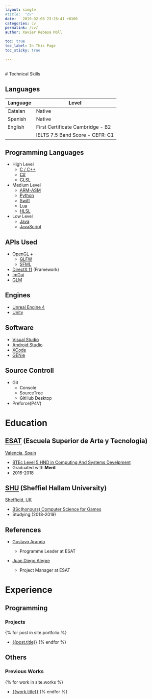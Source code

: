 ```yaml
---
layout: single
#title:  "cv"
date:   2019-02-08 23:26:41 +0100
categories: cv
permalink: /cv/
author: Xavier Rebasa Moll

toc: true
toc_label: In This Page
toc_sticky: true

---
```


<br>
# Technical Skills

## Languages

| Language | Level|
|-------|--------|
| Catalan | Native |
| Spanish | Native |
| English | First Certificate Cambridge - B2 |
|  | IELTS 7.5 Band Score - CEFR: C1 |

## Programming Languages
- High Level
  - [C / C++](http://www.cplusplus.com/)
  - [C#](https://docs.microsoft.com/en-us/dotnet/csharp/programming-guide/)
  - [GLSL](https://www.khronos.org/opengl/wiki/Core_Language_(GLSL))
- Medium Level
  - [ARM-ASM](#!)
  - [Python](https://www.python.org/)
  - [Swift](https://developer.apple.com/swift/)
  - [Lua](https://www.lua.org/)
  - [HLSL](https://docs.microsoft.com/en-us/windows/desktop/direct3dhlsl/dx-graphics-hlsl)
- Low Level
  - [Java](https://www.java.com/en/)
  - [JavaScript](https://www.javascript.com/)

## APIs Used

- [OpenGL](https://www.opengl.org/) +
	- [GLFW](https://www.glfw.org/)
	- [SFML](https://www.sfml-dev.org)
- [DirectX 11](#!) (Framework)
- [ImGui](https://github.com/ocornut/imgui)
- [GLM](https://glm.g-truc.net/0.9.9/index.html)

## Engines
- [Unreal Engine 4](https://www.unrealengine.com/en-US/what-is-unreal-engine-4)
- [Unity](https://unity3d.com/)

## Software
- [Visual Studio](https://visualstudio.microsoft.com/)
- [Android Studio](#!)
- [XCode](#!)
- [GENie](https://github.com/bkaradzic/GENie)

## Source Controll
- Git
  - Console
  - SourceTree
  - GitHub Desktop
- Preforce(P4V)

# Education

## [ESAT](https://www.esat.es/) (Escuela Superior de Arte y Tecnología)
<a href="https://www.google.com/maps/place/ESAT+-+Escuela+Superior+de+Arte+y+Tecnolog%C3%ADa/@39.4778271,-0.3754507,17z/data=!3m1!4b1!4m5!3m4!1s0xd6048ad1c6e6aef:0x3f3bd8ce9722b1f3!8m2!3d39.477823!4d-0.373262"><i class= "fas fa-fw fa-map-marker-alt" aria-hidden="true"></i> Valencia, Spain</a>
- [BTEc Level 5 HND in Computing And Systems Develpment](https://www.esat.es/estudios/carreras/carrera-programacion-videojuegos/)
- Graduated with **Merit** 
- 2016-2018

## [SHU](https://www.shu.ac.uk/) (Sheffiel Hallam University)
<a href="https://www.google.com/maps/place/Sheffield+Hallam+University/@53.3782423,-1.4680749,17z/data=!3m1!4b1!4m5!3m4!1s0x487982831b2243e9:0x37add1086f57be4f!8m2!3d53.3782391!4d-1.4658862" ><i class= "fas fa-fw fa-map-marker-alt" aria-hidden="true"></i> Sheffield, UK</a>
- [BSc(honours) Computer Science for Games](https://www.shu.ac.uk/courses/computing/bsc-honours-computer-science-for-games/full-time/2019)
- Studying (2018-2019)

## References
- [Gustavo Aranda](mailto:garanda@esat.es)
  - Programme Leader at ESAT

- [Juan Diego Alegre](mailto:jd@esat.es)
  - Project Manager at ESAT

# Experience
## Programming

### Projects

  {% for post in site.portfolio %}
  - [{{post.title}}]({{post.url}})
  {% endfor %}

## Others

### Previous Works
  {% for work in site.works %}
  - [{{work.title}}]({{work.url}})
  {% endfor %}
